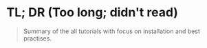 <!--
Created: Mon Nov 27 2023 10:19:28 GMT+0100 (Mitteleuropäische Normalzeit)
Modified: Mon Nov 27 2023 10:19:28 GMT+0100 (Mitteleuropäische Normalzeit)
-->

# TL; DR (Too long; didn't read)

> Summary of the all tutorials with focus on installation and best practises.
